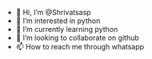 - 👋 Hi, I’m @Shrivatsasp
- 👀 I’m interested in python
- 🌱 I’m currently learning python
- 💞️ I’m looking to collaborate on github
- 📫 How to reach me through whatsapp

<!---
Shrivatsasp/Shrivatsasp is a ✨ special ✨ repository because its `README.md` (this file) appears on your GitHub profile.
You can click the Preview link to take a look at your changes.
--->
